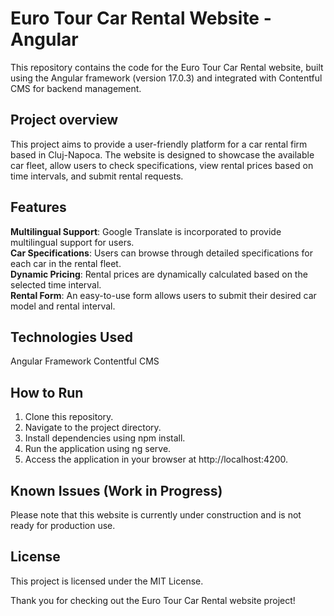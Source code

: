 # Euro Tour Car Rental Website - Angular
This repository contains the code for the Euro Tour Car Rental website, built using the Angular framework (version 17.0.3) and integrated with Contentful CMS for backend management.

## Project overview
This project aims to provide a user-friendly platform for a car rental firm based in Cluj-Napoca. The website is designed to showcase the available car fleet, allow users to check specifications, view rental prices based on time intervals, and submit rental requests.

## Features
<b>Multilingual Support</b>: Google Translate is incorporated to provide multilingual support for users. </br>
<b>Car Specifications</b>: Users can browse through detailed specifications for each car in the rental fleet. </br>
<b>Dynamic Pricing</b>: Rental prices are dynamically calculated based on the selected time interval. </br>
<b>Rental Form</b>: An easy-to-use form allows users to submit their desired car model and rental interval.

<!-- ## Preview
For a sneak peek at the Euro Tour Car Rental website, here are some printscreens of the page: -->

## Technologies Used
Angular Framework
Contentful CMS

## How to Run
1. Clone this repository.
2. Navigate to the project directory.
3. Install dependencies using npm install.
4. Run the application using ng serve.
5. Access the application in your browser at http://localhost:4200.

## Known Issues (Work in Progress)
Please note that this website is currently under construction and is not ready for production use. 

## License
This project is licensed under the MIT License.

Thank you for checking out the Euro Tour Car Rental website project! 
